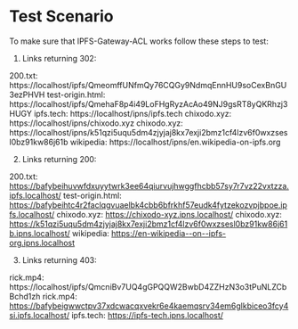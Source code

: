 # Test Scenario

To make sure that IPFS-Gateway-ACL works follow these steps to test:


1. Links returning 302:

200.txt: https://localhost/ipfs/QmeomffUNfmQy76CQGy9NdmqEnnHU9soCexBnGU3ezPHVH
test-origin.html: https://localhost/ipfs/QmehaF8p4i49LoFHgRyzAcAo49NJ9gsRT8yQKRhzj3HUGY
ipfs.tech: https://localhost/ipns/ipfs.tech
chixodo.xyz: https://localhost/ipns/chixodo.xyz
chixodo.xyz: https://localhost/ipns/k51qzi5uqu5dm4zjyjaj8kx7exji2bmz1cf4lzv6f0wxzsesl0bz91kw86j61b
wikipedia: https://localhost/ipns/en.wikipedia-on-ipfs.org

2. Links returning 200:

200.txt: https://bafybeihuvwfdxuyytwrk3ee64qiurvujhwggfhcbb57sy7r7vz22vxtzza.ipfs.localhost/
test-origin.html: https://bafybeihtc4r2faclqgvuaelbk4cbb6bfrkhf57eudk4fytzekozvpjbpoe.ipfs.localhost/
chixodo.xyz: https://chixodo-xyz.ipns.localhost/
chixodo.xyz: https://k51qzi5uqu5dm4zjyjaj8kx7exji2bmz1cf4lzv6f0wxzsesl0bz91kw86j61b.ipns.localhost/
wikipedia: https://en-wikipedia--on--ipfs-org.ipns.localhost

3. Links returning 403:

rick.mp4: https://localhost/ipfs/QmcniBv7UQ4gGPQQW2BwbD4ZZHzN3o3tPuNLZCbBchd1zh
rick.mp4: https://bafybeigwwctpv37xdcwacqxvekr6e4kaemqsrv34em6glkbiceo3fcy4si.ipfs.localhost/
ipfs.tech: https://ipfs-tech.ipns.localhost/